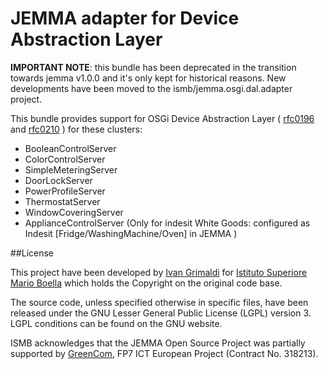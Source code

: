 # JEMMA adapter for Device Abstraction Layer

**IMPORTANT NOTE**: this bundle has been deprecated in the transition towards jemma v1.0.0 and it's only kept for historical reasons. New developments have been moved to the ismb/jemma.osgi.dal.adapter project.

This bundle provides support for OSGi Device Abstraction Layer ( [rfc0196](https://github.com/osgi/design/tree/master/rfcs/rfc0196) and [rfc0210](https://github.com/osgi/design/tree/master/rfcs/rfc0210/) ) for these clusters:

- BooleanControlServer
- ColorControlServer
- SimpleMeteringServer
- DoorLockServer
- PowerProfileServer
- ThermostatServer
- WindowCoveringServer
- ApplianceControlServer (Only for indesit White Goods: configured as Indesit [Fridge/WashingMachine/Oven] in JEMMA )

##License

This project have been developed by [Ivan Grimaldi](https://github.com/ivangrimaldi) for [Istituto Superiore Mario Boella](http://www.ismb.it/) which holds the Copyright on the original code base.

The source code, unless specified otherwise in specific files, have been released under the GNU Lesser General Public License (LGPL) version 3. LGPL conditions can be found on the GNU website.

ISMB acknowledges that the JEMMA Open Source Project was partially supported by [GreenCom](http://www.greencom-project.eu/), FP7 ICT European Project (Contract No. 318213).


 
